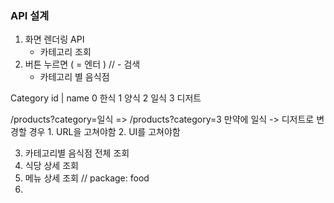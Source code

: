 ### API 설계
1. 화면 렌더링 API
   - 카테고리 조회
2. 버튼 누르면 ( = 엔터 )
   // - 검색
   - 카테고리 별 음식점

Category
id | name
0    한식
1    양식
2    일식
3    디저트

/products?category=일식 => /products?category=3
만약에 일식 -> 디저트로 변경할 경우
    1. URL을 고쳐야함
    2. UI를 고쳐야함

3. 카테고리별 음식점 전체 조회
4. 식당 상세 조회
5. 메뉴 상세 조회 // package: food
6. 



